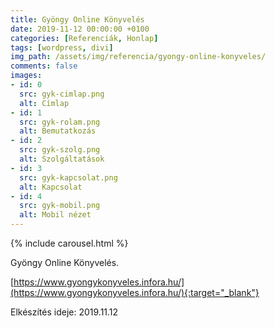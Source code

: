 ```yaml
---
title: Gyöngy Online Könyvelés
date: 2019-11-12 00:00:00 +0100
categories: [Referenciák, Honlap]
tags: [wordpress, divi]
img_path: /assets/img/referencia/gyongy-online-konyveles/
comments: false
images:
- id: 0
  src: gyk-cimlap.png
  alt: Címlap
- id: 1
  src: gyk-rolam.png
  alt: Bemutatkozás
- id: 2
  src: gyk-szolg.png
  alt: Szolgáltatások
- id: 3
  src: gyk-kapcsolat.png
  alt: Kapcsolat
- id: 4
  src: gyk-mobil.png
  alt: Mobil nézet
---
```


{% include carousel.html %}

Gyöngy Online Könyvelés.

[https://www.gyongykonyveles.infora.hu/](https://www.gyongykonyveles.infora.hu/){:target="_blank"}

Elkészítés ideje: 2019.11.12